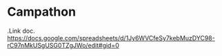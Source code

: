 # Campathon

.Link doc.
https://docs.google.com/spreadsheets/d/1Jy6WVCfeSy7kebMuzDYC98-rC97nMkUSgUSG0TZgJWo/edit#gid=0
